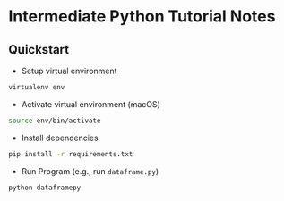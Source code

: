 # Intermediate Python Tutorial Notes

## Quickstart
* Setup virtual environment

```bash
virtualenv env
```

* Activate virtual environment (macOS)

```bash
source env/bin/activate
```

* Install dependencies

```bash
pip install -r requirements.txt
```

* Run Program (e.g., run `dataframe.py`)

```bash
python dataframepy
```
